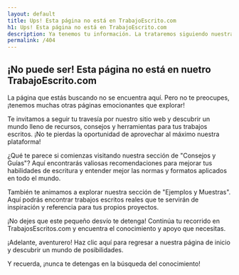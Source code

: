 ```yaml
---
layout: default
title: Ups! Esta página no está en TrabajoEscrito.com
h1: Ups! Esta página no está en TrabajoEscrito.com
description: Ya tenemos tu información. La trataremos siguiendo nuestra política de privacidad. Te escribiremos prontamente.
permalink: /404
---
```

## ¡No puede ser! Esta página no está en nuetro TrabajoEscrito.com

La página que estás buscando no se encuentra aquí. Pero no te preocupes, ¡tenemos muchas otras páginas emocionantes que explorar!

Te invitamos a seguir tu travesía por nuestro sitio web y descubrir un mundo lleno de recursos, consejos y herramientas para tus trabajos escritos. ¡No te pierdas la oportunidad de aprovechar al máximo nuestra plataforma!

¿Qué te parece si comienzas visitando nuestra sección de "Consejos y Guías"? Aquí encontrarás valiosas recomendaciones para mejorar tus habilidades de escritura y entender mejor las normas y formatos aplicados en todo el mundo.

También te animamos a explorar nuestra sección de "Ejemplos y Muestras". Aquí podrás encontrar trabajos escritos reales que te servirán de inspiración y referencia para tus propios proyectos.

¡No dejes que este pequeño desvío te detenga! Continúa tu recorrido en TrabajosEscritos.com y encuentra el conocimiento y apoyo que necesitas.

¡Adelante, aventurero! Haz clic aquí para regresar a nuestra página de inicio y descubrir un mundo de posibilidades.

Y recuerda, ¡nunca te detengas en la búsqueda del conocimiento!
